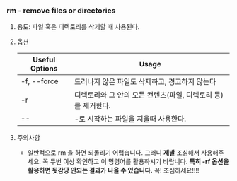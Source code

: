 ### rm - remove files or directories

1. 용도: 파일 혹은 디렉토리를 삭제할 때 사용된다.

2. 옵션

   | Useful Options | Usage                                                        |
   | -------------- | ------------------------------------------------------------ |
   | -f, --force    | 드러나지 않은 파일도 삭제하고, 경고하지 않는다               |
   | -r             | 디렉토리와 그 안의 모든 컨텐츠(파일, 디렉토리 등)를 제거한다. |
   | --             | -로 시작하는 파일을 지울때 사용한다.                         |

   

3. 주의사항
   - 일반적으로 rm 을 하면 되돌리기 어렵습니다. 그러니 **제발** 조심해서 사용해주세요. 꼭 두번 이상 확인하고 이 명령어를 활용하시기 바랍니다. **특히 -rf 옵션을 활용하면 뒷감당 안되는 결과가 나올 수 있습니다.** 꼭! 조심하세요!!!!

